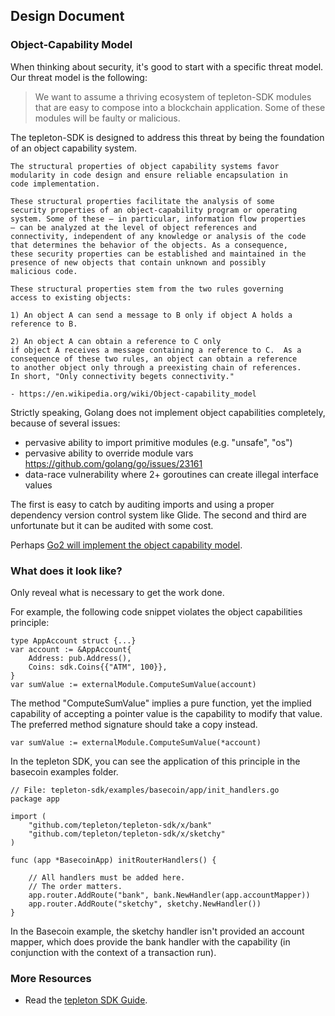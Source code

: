 ## Design Document

### Object-Capability Model

When thinking about security, it's good to start with a specific threat model.  Our threat model is the following:

> We want to assume a thriving ecosystem of tepleton-SDK modules that are easy to compose into a blockchain application. Some of these modules will be faulty or malicious.

The tepleton-SDK is designed to address this threat by being the foundation of an object capability system.

```
The structural properties of object capability systems favor
modularity in code design and ensure reliable encapsulation in
code implementation.

These structural properties facilitate the analysis of some
security properties of an object-capability program or operating
system. Some of these — in particular, information flow properties
— can be analyzed at the level of object references and
connectivity, independent of any knowledge or analysis of the code
that determines the behavior of the objects. As a consequence,
these security properties can be established and maintained in the
presence of new objects that contain unknown and possibly
malicious code.

These structural properties stem from the two rules governing
access to existing objects:

1) An object A can send a message to B only if object A holds a
reference to B.

2) An object A can obtain a reference to C only
if object A receives a message containing a reference to C.  As a
consequence of these two rules, an object can obtain a reference
to another object only through a preexisting chain of references.
In short, "Only connectivity begets connectivity."

- https://en.wikipedia.org/wiki/Object-capability_model
```

Strictly speaking, Golang does not implement object capabilities completely, because of several issues:

* pervasive ability to import primitive modules (e.g. "unsafe", "os")
* pervasive ability to override module vars https://github.com/golang/go/issues/23161
* data-race vulnerability where 2+ goroutines can create illegal interface values

The first is easy to catch by auditing imports and using a proper dependency version control system like Glide.  The second and third are unfortunate but it can be audited with some cost.

Perhaps [Go2 will implement the object capability model](https://github.com/golang/go/issues/23157).

### What does it look like?

Only reveal what is necessary to get the work done.

For example, the following code snippet violates the object capabilities principle:

```golang
type AppAccount struct {...}
var account := &AppAccount{
	Address: pub.Address(),
	Coins: sdk.Coins{{"ATM", 100}},
}
var sumValue := externalModule.ComputeSumValue(account)
```

The method "ComputeSumValue" implies a pure function, yet the implied capability of accepting a pointer value is the capability to modify that value.  The preferred method signature should take a copy instead.

```golang
var sumValue := externalModule.ComputeSumValue(*account)
```

In the tepleton SDK, you can see the application of this principle in the basecoin examples folder.

```golang
// File: tepleton-sdk/examples/basecoin/app/init_handlers.go
package app

import (
	"github.com/tepleton/tepleton-sdk/x/bank"
	"github.com/tepleton/tepleton-sdk/x/sketchy"
)

func (app *BasecoinApp) initRouterHandlers() {

	// All handlers must be added here.
	// The order matters.
	app.router.AddRoute("bank", bank.NewHandler(app.accountMapper))
	app.router.AddRoute("sketchy", sketchy.NewHandler())
}
```

In the Basecoin example, the sketchy handler isn't provided an account mapper, which does provide the bank handler with the capability (in conjunction with the context of a transaction run).

### More Resources

* Read the [tepleton SDK Guide](./guide.md).
